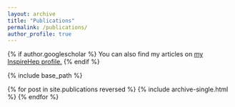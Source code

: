 ```yaml
---
layout: archive
title: "Publications"
permalink: /publications/
author_profile: true
---
```


{% if author.googlescholar %}
 You can also find my articles on <u><a href="{{https://inspirehep.net/authors/1824615}}">my InspireHep profile</a>.</u>
{% endif %}

{% include base_path %}

{% for post in site.publications reversed %}
  {% include archive-single.html %}
{% endfor %}
